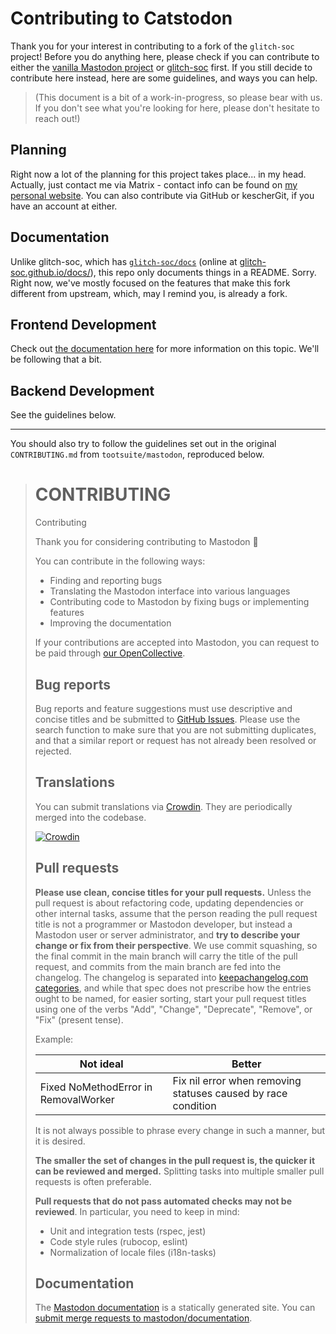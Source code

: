 #  Contributing to Catstodon #

Thank you for your interest in contributing to a fork of the `glitch-soc` project!
Before you do anything here, please check if you can contribute to either the [vanilla Mastodon project](https://github.com/mastodon/mastodon) or [glitch-soc](https://github.com/glitch-soc/mastodon) first.
If you still decide to contribute here instead, here are some guidelines, and ways you can help.

>   (This document is a bit of a work-in-progress, so please bear with us.
>   If you don't see what you're looking for here, please don't hesitate to reach out!)

##  Planning  ##

Right now a lot of the planning for this project takes place... in my head. Actually, just contact me via Matrix - contact info can be found on [my personal website](https://kescher.at). You can also contribute via GitHub or kescherGit, if you have an account at either.

##  Documentation  ##

Unlike glitch-soc, which has [`glitch-soc/docs`](https://github.com/glitch-soc/docs) (online at [glitch-soc.github.io/docs/](https://glitch-soc.github.io/docs/)), this repo only documents things in a README. Sorry.
Right now, we've mostly focused on the features that make this fork different from upstream, which, may I remind you, is already a fork.

##  Frontend Development  ##

Check out [the documentation here](https://glitch-soc.github.io/docs/contributing/frontend/) for more information on this topic. We'll be following that a bit.

##  Backend Development  ##

See the guidelines below.

 - - -

You should also try to follow the guidelines set out in the original `CONTRIBUTING.md` from `tootsuite/mastodon`, reproduced below.

<blockquote>

CONTRIBUTING
=======
Contributing

Thank you for considering contributing to Mastodon 🐘

You can contribute in the following ways:

- Finding and reporting bugs
- Translating the Mastodon interface into various languages
- Contributing code to Mastodon by fixing bugs or implementing features
- Improving the documentation

If your contributions are accepted into Mastodon, you can request to be paid through [our OpenCollective](https://opencollective.com/mastodon).

## Bug reports

Bug reports and feature suggestions must use descriptive and concise titles and be submitted to [GitHub Issues](https://github.com/mastodon/mastodon/issues). Please use the search function to make sure that you are not submitting duplicates, and that a similar report or request has not already been resolved or rejected.

## Translations

You can submit translations via [Crowdin](https://crowdin.com/project/mastodon). They are periodically merged into the codebase.

[![Crowdin](https://d322cqt584bo4o.cloudfront.net/mastodon/localized.svg)](https://crowdin.com/project/mastodon)

## Pull requests

**Please use clean, concise titles for your pull requests.** Unless the pull request is about refactoring code, updating dependencies or other internal tasks, assume that the person reading the pull request title is not a programmer or Mastodon developer, but instead a Mastodon user or server administrator, and **try to describe your change or fix from their perspective**. We use commit squashing, so the final commit in the main branch will carry the title of the pull request, and commits from the main branch are fed into the changelog. The changelog is separated into [keepachangelog.com categories](https://keepachangelog.com/en/1.0.0/), and while that spec does not prescribe how the entries ought to be named, for easier sorting, start your pull request titles using one of the verbs "Add", "Change", "Deprecate", "Remove", or "Fix" (present tense).

Example:

|Not ideal|Better|
|---|----|
|Fixed NoMethodError in RemovalWorker|Fix nil error when removing statuses caused by race condition|

It is not always possible to phrase every change in such a manner, but it is desired.

**The smaller the set of changes in the pull request is, the quicker it can be reviewed and merged.** Splitting tasks into multiple smaller pull requests is often preferable.

**Pull requests that do not pass automated checks may not be reviewed**. In particular, you need to keep in mind:

- Unit and integration tests (rspec, jest)
- Code style rules (rubocop, eslint)
- Normalization of locale files (i18n-tasks)

## Documentation

The [Mastodon documentation](https://docs.joinmastodon.org) is a statically generated site. You can [submit merge requests to mastodon/documentation](https://github.com/mastodon/documentation).

</blockquote>
